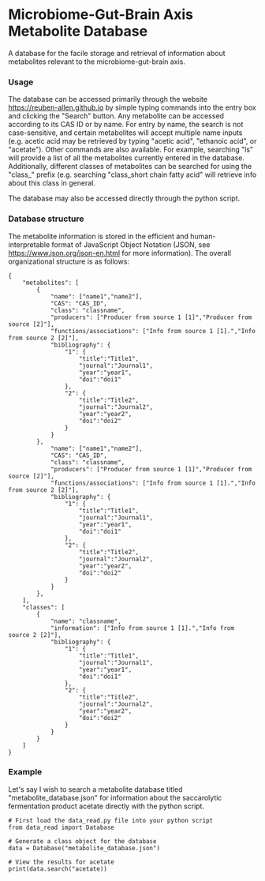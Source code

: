 # Microbiome-Gut-Brain Axis Metabolite Database
A database for the facile storage and retrieval of information about metabolites relevant to the microbiome-gut-brain axis.

### Usage
The database can be accessed primarily through the website <https://reuben-allen.github.io> by simple typing commands into the entry box and clicking the "Search" button. Any metabolite can be accessed according to its CAS ID or by name. For entry by name, the search is not case-sensitive, and certain metabolites will accept multiple name inputs (e.g. acetic acid may be retrieved by typing "acetic acid", "ethanoic acid", or "acetate"). Other commands are also available. For example, searching "ls" will provide a list of all the metabolites currently entered in the database. Additionally, different classes of metabolites can be searched for using the "class_" prefix (e.g. searching "class_short chain fatty acid" will retrieve info about this class in general. 

The database may also be accessed directly through the python script.

### Database structure
The metabolite information is stored in the efficient and human-interpretable format of JavaScript Object Notation (JSON, see <https://www.json.org/json-en.html> for more information). The overall organizational structure is as follows:
```
{
    "metabolites": [
        {
            "name": ["name1","name2"],
            "CAS": "CAS_ID",
            "class": "classname",
            "producers": ["Producer from source 1 [1]","Producer from source [2]"],
            "functions/associations": ["Info from source 1 [1].","Info from source 2 [2]"],
            "bibliography": {
                "1": {
                    "title":"Title1",
                    "journal":"Journal1",
                    "year":"year1",
                    "doi":"doi1"
                },
                "2": {
                    "title":"Title2",
                    "journal":"Journal2",
                    "year":"year2",
                    "doi":"doi2"
                }
            }
        },
            "name": ["name1","name2"],
            "CAS": "CAS_ID",
            "class": "classname",
            "producers": ["Producer from source 1 [1]","Producer from source [2]"],
            "functions/associations": ["Info from source 1 [1].","Info from source 2 [2]"],
            "bibliography": {
                "1": {
                    "title":"Title1",
                    "journal":"Journal1",
                    "year":"year1",
                    "doi":"doi1"
                },
                "2": {
                    "title":"Title2",
                    "journal":"Journal2",
                    "year":"year2",
                    "doi":"doi2"
                }
            }
        },
    ],
    "classes": [
        {
            "name": "classname",
            "information": ["Info from source 1 [1].","Info from source 2 [2]"],
            "bibliography": {
                "1": {
                    "title":"Title1",
                    "journal":"Journal1",
                    "year":"year1",
                    "doi":"doi1"
                },
                "2": {
                    "title":"Title2",
                    "journal":"Journal2",
                    "year":"year2",
                    "doi":"doi2"
                }
            }
        }
    ]
}
```

### Example
Let's say I wish to search a metabolite database titled "metabolite_database.json" for information about the saccarolytic fermentation product acetate directly with the python script.
```
# First load the data_read.py file into your python script
from data_read import Database

# Generate a class object for the database
data = Database("metabolite_database.json")

# View the results for acetate
print(data.search("acetate))
```
